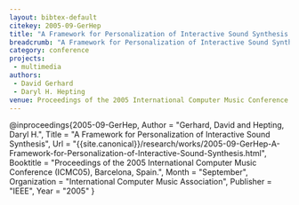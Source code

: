 ```yaml
---
layout: bibtex-default
citekey: 2005-09-GerHep
title: "A Framework for Personalization of Interactive Sound Synthesis (2005)"
breadcrumb: "A Framework for Personalization of Interactive Sound Synthesis (2005)"
category: conference
projects:
 - multimedia
authors:
 - David Gerhard
 - Daryl H. Hepting
venue: Proceedings of the 2005 International Computer Music Conference  ICMC05   Barcelona  Spain 
---
```

@inproceedings{2005-09-GerHep,
	Author =  "Gerhard, David and Hepting, Daryl H.",
	Title =  "A Framework for Personalization of Interactive Sound Synthesis",
	Url = \"{{site.canonical}}/research/works/2005-09-GerHep-A-Framework-for-Personalization-of-Interactive-Sound-Synthesis.html\",
	Booktitle =  "Proceedings of the 2005 International Computer Music Conference (ICMC05), Barcelona, Spain.",
	Month =  "September",
	Organization =  "International Computer Music Association",
	Publisher =  "IEEE",
	Year =  "2005"
}
